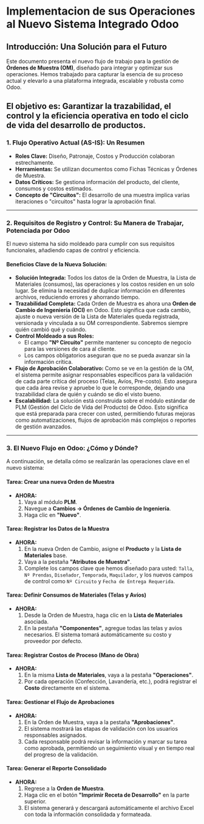 # Implementacion de sus Operaciones al Nuevo Sistema Integrado Odoo

## Introducción: Una Solución para el Futuro

Este documento presenta el nuevo flujo de trabajo para la gestión de **Órdenes de Muestra (OM)**, diseñado para integrar y optimizar sus operaciones. Hemos trabajado para capturar la esencia de su proceso actual y elevarlo a una plataforma integrada, escalable y robusta como Odoo.

El objetivo es: Garantizar la trazabilidad, el control y la eficiencia operativa en todo el ciclo de vida del desarrollo de productos.
---

### 1. Flujo Operativo Actual (AS-IS): Un Resumen

-   **Roles Clave:** Diseño, Patronaje, Costos y Producción colaboran estrechamente.
-   **Herramientas:** Se utilizan documentos como Fichas Técnicas y Órdenes de Muestra.
-   **Datos Críticos:** Se gestiona información del producto, del cliente, consumos y costos estimados.
-   **Concepto de "Circuitos":** El desarrollo de una muestra implica varias iteraciones o "circuitos" hasta lograr la aprobación final.
---

### 2. Requisitos de Registro y Control: Su Manera de Trabajar, Potenciada por Odoo

El nuevo sistema ha sido moldeado para cumplir con sus requisitos funcionales, añadiendo capas de control y eficiencia.

#### Beneficios Clave de la Nueva Solución:

*   **Solución Integrada:** Todos los datos de la Orden de Muestra, la Lista de Materiales (consumos), las operaciones y los costos residen en un solo lugar. Se elimina la necesidad de duplicar información en diferentes archivos, reduciendo errores y ahorrando tiempo.
*   **Trazabilidad Completa:** Cada Orden de Muestra es ahora una **Orden de Cambio de Ingeniería (OCI)** en Odoo. Esto significa que cada cambio, ajuste o nueva versión de la Lista de Materiales queda registrada, versionada y vinculada a su OM correspondiente. Sabremos siempre quién cambió qué y cuándo.
*   **Control Moldeado a sus Roles:**
    *   El campo **"Nº Circuito"** permite mantener su concepto de negocio para las versiones de cara al cliente.
    *   Los campos obligatorios aseguran que no se pueda avanzar sin la información crítica.
*   **Flujo de Aprobación Colaborativo:** Como se ve en la gestión de la OM, el sistema permite asignar responsables específicos para la validación de cada parte crítica del proceso (Telas, Avíos, Pre-costo). Esto asegura que cada área revise y apruebe lo que le corresponde, dejando una trazabilidad clara de quién y cuándo se dio el visto bueno.
*   **Escalabilidad:** La solución está construida sobre el módulo estándar de PLM (Gestión del Ciclo de Vida del Producto) de Odoo. Esto significa que está preparada para crecer con usted, permitiendo futuras mejoras como automatizaciones, flujos de aprobación más complejos o reportes de gestión avanzados.

---

### 3. El Nuevo Flujo en Odoo: ¿Cómo y Dónde?

A continuación, se detalla cómo se realizarán las operaciones clave en el nuevo sistema:

#### **Tarea: Crear una nueva Orden de Muestra**

-   **AHORA:**
    1.  Vaya al módulo **PLM**.
    2.  Navegue a **Cambios -> Órdenes de Cambio de Ingeniería**.
    3.  Haga clic en **"Nuevo"**.

#### **Tarea: Registrar los Datos de la Muestra**

-   **AHORA:**
    1.  En la nueva Orden de Cambio, asigne el **Producto** y la **Lista de Materiales** base.
    2.  Vaya a la pestaña **"Atributos de Muestra"**.
    3.  Complete los campos clave que hemos diseñado para usted: `Talla`, `Nº Prendas`, `Diseñador`, `Temporada`, `Maquilador`, y los nuevos campos de control como `Nº Circuito` y `Fecha de Entrega Requerida`.

#### **Tarea: Definir Consumos de Materiales (Telas y Avíos)**

-   **AHORA:**
    1.  Desde la Orden de Muestra, haga clic en la **Lista de Materiales** asociada.
    2.  En la pestaña **"Componentes"**, agregue todas las telas y avíos necesarios. El sistema tomará automáticamente su costo y proveedor por defecto.

#### **Tarea: Registrar Costos de Proceso (Mano de Obra)**

-   **AHORA:**
    1.  En la misma **Lista de Materiales**, vaya a la pestaña **"Operaciones"**.
    2.  Por cada operación (Confección, Lavandería, etc.), podrá registrar el **Costo** directamente en el sistema.

#### **Tarea: Gestionar el Flujo de Aprobaciones**

-   **AHORA:**
    1.  En la Orden de Muestra, vaya a la pestaña **"Aprobaciones"**.
    2.  El sistema mostrará las etapas de validación con los usuarios responsables asignados.
    3.  Cada responsable podrá revisar la información y marcar su tarea como aprobada, permitiendo un seguimiento visual y en tiempo real del progreso de la validación.

#### **Tarea: Generar el Reporte Consolidado**

-   **AHORA:**
    1.  Regrese a la **Orden de Muestra**.
    2.  Haga clic en el botón **"Imprimir Receta de Desarrollo"** en la parte superior.
    3.  El sistema generará y descargará automáticamente el archivo Excel con toda la información consolidada y formateada.
